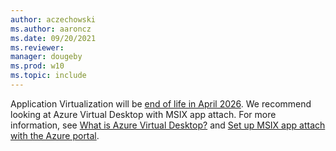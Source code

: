 ```yaml
---
author: aczechowski
ms.author: aaroncz
ms.date: 09/20/2021
ms.reviewer: 
manager: dougeby
ms.prod: w10
ms.topic: include
---
```


Application Virtualization will be [end of life in April 2026](/lifecycle/announcements/mdop-extended). We recommend looking at Azure Virtual Desktop with MSIX app attach. For more information, see [What is Azure Virtual Desktop?](/azure/virtual-desktop/overview) and [Set up MSIX app attach with the Azure portal](/azure/virtual-desktop/app-attach-azure-portal).
